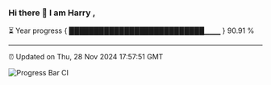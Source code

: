 ### Hi there 👋 I am Harry , 

⏳ Year progress { ███████████████████████████▁▁▁ } 90.91 %

---

⏰ Updated on Thu, 28 Nov 2024 17:57:51 GMT

![Progress Bar CI](https://github.com/duykhang68/duykhang68/workflows/Progress%20Bar%20CI/badge.svg)
